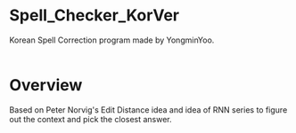# Spell_Checker_KorVer </br>
Korean Spell Correction program made by YongminYoo. </br></br>

# Overview </br>
Based on Peter Norvig's Edit Distance idea and idea of RNN series to figure out the context and pick the closest answer. </br>
